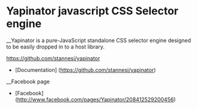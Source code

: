 # Yapinator javascript CSS Selector engine


__Yapinator is a pure-JavaScript standalone CSS selector engine designed to be easily dropped in to a host library.

https://github.com/stannesi/yapinator
- [Documentation] (https://github.com/stannesi/yapinator)

__Facebook page
- [Facebook] (http://www.facebook.com/pages/Yapinator/208412529200456)